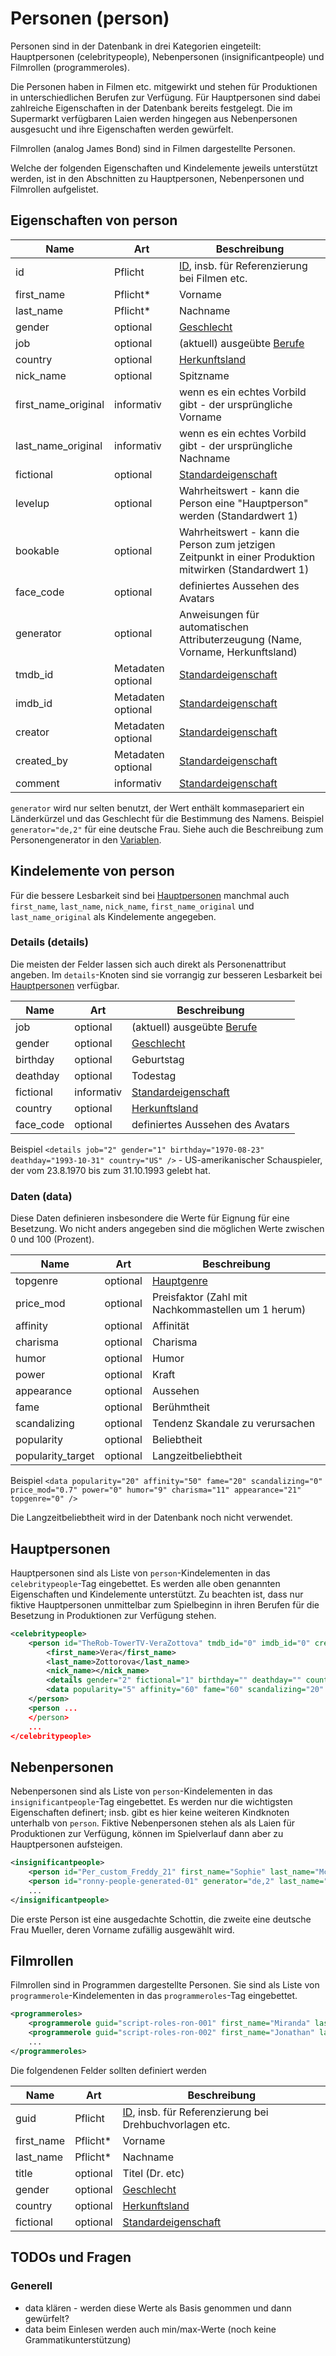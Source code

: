 # Personen (person)

Personen sind in der Datenbank in drei Kategorien eingeteilt: Hauptpersonen (celebritypeople), Nebenpersonen (insignificantpeople) und Filmrollen (programmeroles).

Die Personen haben in Filmen etc. mitgewirkt und stehen für Produktionen in unterschiedlichen Berufen zur Verfügung.
Für Hauptpersonen sind dabei zahlreiche Eigenschaften in der Datenbank bereits festgelegt.
Die im Supermarkt verfügbaren Laien werden hingegen aus Nebenpersonen ausgesucht und ihre Eigenschaften werden gewürfelt.

Filmrollen (analog James Bond) sind in Filmen dargestellte Personen.

Welche der folgenden Eigenschaften und Kindelemente jeweils unterstützt werden, ist in den Abschnitten zu Hauptpersonen, Nebenpersonen und Filmrollen aufgelistet.

## Eigenschaften von person

| Name | Art | Beschreibung |
| ---- | --- |------------- |
| id | Pflicht | [ID](main.md#id), insb. für Referenzierung bei Filmen etc. |
| first_name | Pflicht* | Vorname |
| last_name | Pflicht* | Nachname |
| gender | optional | [Geschlecht](main.md#Geschlecht) |
| job | optional | (aktuell) ausgeübte [Berufe](main.md#Job) |
| country | optional | [Herkunftsland](main.md#Länder) |
| nick_name | optional | Spitzname |
| first_name_original | informativ | wenn es ein echtes Vorbild gibt - der ursprüngliche Vorname |
| last_name_original | informativ |  wenn es ein echtes Vorbild gibt - der ursprüngliche Nachname |
| fictional | optional | [Standardeigenschaft](main.md#fictional) |
| levelup | optional | Wahrheitswert - kann die Person eine "Hauptperson" werden (Standardwert 1) |
| bookable | optional | Wahrheitswert - kann die Person zum jetzigen Zeitpunkt in einer Produktion mitwirken (Standardwert 1) |
| face_code | optional | definiertes Aussehen des Avatars |
| generator | optional | Anweisungen für automatischen Attributerzeugung (Name, Vorname, Herkunftsland) |
| tmdb_id | Metadaten optional |  [Standardeigenschaft](main.md#tmdb_id) |
| imdb_id | Metadaten optional | [Standardeigenschaft](main.md#imdb_id) |
| creator | Metadaten optional | [Standardeigenschaft](main.md#creator) |
| created_by | Metadaten optional | [Standardeigenschaft](main.md#created_by) |
| comment |  informativ  |[Standardeigenschaft](main.md#comment) |

`generator` wird nur selten benutzt, der Wert enthält kommasepariert ein Länderkürzel und das Geschlecht für die Bestimmung des Namens.
Beispiel `generator="de,2"` für eine deutsche Frau.
Siehe auch die Beschreibung zum Personengenerator in den [Variablen](main.md#Variablen).

## Kindelemente von person

Für die bessere Lesbarkeit sind bei [Hauptpersonen](persons.md#Hauptpersonen) manchmal auch `first_name`, `last_name`, `nick_name`, `first_name_original` und `last_name_original` als Kindelemente angegeben.

### Details (details)

Die meisten der Felder lassen sich auch direkt als Personenattribut angeben.
Im `details`-Knoten sind sie vorrangig zur besseren Lesbarkeit bei [Hauptpersonen](persons.md#Hauptpersonen) verfügbar.

| Name | Art | Beschreibung |
| ---- | --- |------------- |
| job | optional | (aktuell) ausgeübte [Berufe](main.md#Job) |
| gender | optional | [Geschlecht](main.md#Geschlecht) |
| birthday | optional | Geburtstag |
| deathday | optional | Todestag |
| fictional | informativ | [Standardeigenschaft](main.md#fictional) |
| country | optional |[Herkunftsland](main.md#Länder) |
| face_code | optional | definiertes Aussehen des Avatars |

Beispiel `<details job="2" gender="1" birthday="1970-08-23" deathday="1993-10-31" country="US" />` - US-amerikanischer Schauspieler, der vom 23.8.1970 bis zum 31.10.1993 gelebt hat.

### Daten (data)

Diese Daten definieren insbesondere die Werte für Eignung für eine Besetzung.
Wo nicht anders angegeben sind die möglichen Werte zwischen 0 und 100 (Prozent).

| Name | Art | Beschreibung |
| ---- | --- |------------- |
| topgenre | optional | [Hauptgenre](main.md#Genre) |
| price_mod | optional | Preisfaktor (Zahl mit Nachkommastellen um 1 herum) |
| affinity | optional | Affinität |
| charisma | optional | Charisma |
| humor | optional | Humor |
| power | optional | Kraft |
| appearance | optional | Aussehen |
| fame | optional | Berühmtheit |
| scandalizing | optional | Tendenz Skandale zu verursachen |
| popularity | optional | Beliebtheit |
| popularity_target | optional | Langzeitbeliebtheit |

Beispiel `<data popularity="20" affinity="50" fame="20" scandalizing="0" price_mod="0.7" power="0" humor="9" charisma="11" appearance="21" topgenre="0" />`

Die Langzeitbeliebtheit wird in der Datenbank noch nicht verwendet.

## Hauptpersonen

Hauptpersonen sind als Liste von `person`-Kindelementen in das `celebritypeople`-Tag eingebettet.
Es werden alle oben genannten Eigenschaften und Kindelemente unterstützt.
Zu beachten ist, dass nur fiktive Hauptpersonen unmittelbar zum Spielbeginn in ihren Berufen für die Besetzung in Produktionen zur Verfügung stehen.

```XML
<celebritypeople>
	<person id="TheRob-TowerTV-VeraZottova" tmdb_id="0" imdb_id="0" creator="8751" created_by="TheRob">
		<first_name>Vera</first_name>
		<last_name>Zottorova</last_name>
		<nick_name></nick_name>
		<details gender="2" fictional="1" birthday="" deathday="" country="" />
		<data popularity="5" affinity="60" fame="60" scandalizing="20" price_mod="1" power="60" humor="24" charisma="78" appearance="88" topgenre="0" />
	</person>
	<person ...
	</person>
	...
</celebritypeople>
```

## Nebenpersonen

Nebenpersonen sind als Liste von `person`-Kindelementen in das `insignificantpeople`-Tag eingebettet.
Es werden nur die wichtigsten Eigenschaften definert; insb. gibt es hier keine weiteren Kindknoten unterhalb von `person`.
Fiktive Nebenpersonen stehen als als Laien für Produktionen zur Verfügung, können im Spielverlauf dann aber zu Hauptpersonen aufsteigen.

```XML
<insignificantpeople>
	<person id="Per_custom_Freddy_21" first_name="Sophie" last_name="McAgne" nick_name="" gender="2" country="SCO" fictional="1" />
	<person id="ronny-people-generated-01" generator="de,2" last_name="Mueller" />
	...
</insignificantpeople>
```

Die erste Person ist eine ausgedachte Schottin, die zweite eine deutsche Frau Mueller, deren Vorname zufällig ausgewählt wird.

## Filmrollen

Filmrollen sind in Programmen dargestellte Personen.
Sie sind als Liste von `programmerole`-Kindelementen in das `programmeroles`-Tag eingebettet.

```XML
<programmeroles>
	<programmerole guid="script-roles-ron-001" first_name="Miranda" last_name="Jones" title="Dr." gender="2" />
	<programmerole guid="script-roles-ron-002" first_name="Jonathan" last_name="Spykes" gender="1" />
	...
</programmeroles>
```

Die folgendenen Felder sollten definiert werden

| Name | Art | Beschreibung |
| ---- | --- |------------- |
| guid | Pflicht | [ID](main.md#id), insb. für Referenzierung bei Drehbuchvorlagen etc. |
| first_name | Pflicht* | Vorname |
| last_name | Pflicht* | Nachname |
| title | optional | Titel (Dr. etc) |
| gender | optional | [Geschlecht](main.md#Geschlecht) |
| country | optional | [Herkunftsland](main.md#Länder) |
| fictional | optional | [Standardeigenschaft](main.md#fictional) |

## TODOs und Fragen

### Generell

* data klären - werden diese Werte als Basis genommen und dann gewürfelt?
* data beim Einlesen werden auch min/max-Werte (noch keine Grammatikunterstützung)
